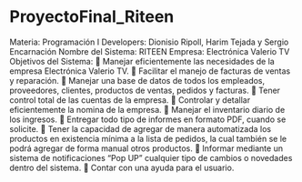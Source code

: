 ProyectoFinal_Riteen
====================

Materia: Programación I Developers: Dionisio Ripoll, Harim Tejada y Sergio Encarnación  Nombre del Sistema:  RITEEN Empresa: Electrónica Valerio TV Objetivos del Sistema:   	Manejar eficientemente las necesidades de la empresa Electrónica Valerio TV.  	Facilitar el manejo de facturas de ventas y reparación.  	Manejar una base de datos de todos los empleados, proveedores, clientes, productos de ventas, pedidos y facturas. 	Tener control total de las cuentas de la empresa. 	Controlar y detallar eficientemente la nomina de la empresa. 	Manejar el inventario diario de los ingresos. 	Entregar todo tipo de informes en formato PDF, cuando se solicite. 	Tener la capacidad de agregar de manera automatizada los productos en existencia mínima a la lista de pedidos, la cual también se le podrá agregar de forma manual otros productos. 	Informar mediante un sistema de notificaciones “Pop UP” cualquier tipo de cambios o novedades dentro del sistema. 	Contar con una ayuda para el usuario. 